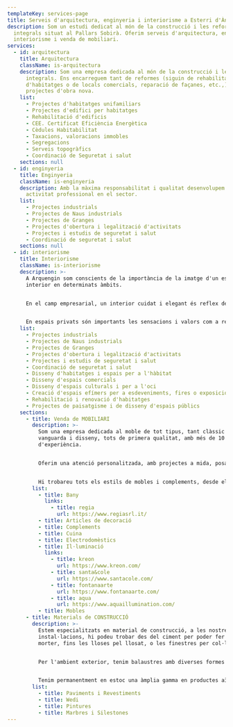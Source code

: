 ```yaml
---
templateKey: services-page
title: Serveis d'arquitectura, enginyeria i interiorisme a Esterri d'Àneu
description: Som un estudi dedicat al món de la construcció i les reformes
  integrals situat al Pallars Sobirà. Oferim serveis d'arquitectura, enginyeria,
  interiorisme i venda de mobiliari.
services:
  - id: arquitectura
    title: Arquitectura
    className: is-arquitectura
    description: Som una empresa dedicada al món de la construcció i les reformes
      integrals. Ens encarreguem tant de reformes (siguin de rehabilitació
      d'habitatges o de locals comercials, reparació de façanes, etc.,) com de
      projectes d'obra nova.
    list:
      - Projectes d'habitatges unifamiliars
      - Projectes d'edifici per habitatges
      - Rehabilitació d'edificis
      - CEE. Certificat Eficiència Energètica
      - Cèdules Habitabilitat
      - Taxacions, valoracions immobles
      - Segregacions
      - Serveis topogràfics
      - Coordinació de Seguretat i salut
    sections: null
  - id: enginyeria
    title: Enginyeria
    className: is-enginyeria
    description: Amb la màxima responsabilitat i qualitat desenvolupem la nostra
      activitat professional en el sector.
    list:
      - Projectes industrials
      - Projectes de Naus industrials
      - Projectes de Granges
      - Projectes d'obertura i legalització d'activitats
      - Projectes i estudis de seguretat i salut
      - Coordinació de seguretat i salut
    sections: null
  - id: interiorisme
    title: Interiorisme
    className: is-interiorisme
    description: >-
      A Arquengin som conscients de la importància de la imatge d'un espai
      interior en determinats àmbits.


      En el camp empresarial, un interior cuidat i elegant és reflex de la imatge corporativa i del nivell de competitivitat. A Arquengin us ajudem a reflectir aquesta idea de bon servei i d'eficàcia empresarial, construint els espais a la mesura dels vostres interessos.


      En espais privats són importants les sensacions i valors com a reflex del caràcter individual. La prioritat de l'espai vital, la comoditat, l'estatus, el sentit estètic com a mitjans de comunicació interpersonal, són atributs que ajudem a visualitzar mitjançant la nostra arquitectura d'interiors.
    list:
      - Projectes industrials
      - Projectes de Naus industrials
      - Projectes de Granges
      - Projectes d'obertura i legalització d'activitats
      - Projectes i estudis de seguretat i salut
      - Coordinació de seguretat i salut
      - Disseny d'habitatges i espais per a l'hàbitat
      - Disseny d'espais comercials
      - Disseny d'espais culturals i per a l'oci
      - Creació d'espais efímers per a esdeveniments, fires o exposicions
      - Rehabilitació i renovació d'habitatges
      - Projectes de paisatgisme i de disseny d'espais públics
    sections:
      - title: Venda de MOBILIARI
        description: >-
          Som una empresa dedicada al moble de tot tipus, tant clàssic com de
          vanguarda i disseny, tots de primera qualitat, amb més de 10 anys
          d'experiència. 


          Oferim una atenció personalitzada, amb projectes a mida, posant al vostre abast els dissenys més actuals, amb la millor relació de qualitat i preu. 


          Hi trobareu tots els estils de mobles i complements, desde el més clàssic fins al més modern i avantguardista. Al nostre local hi podreu gaudir dels diferents estils i ambients que disposem.
        list:
          - title: Bany
            links:
              - title: regia
                url: https://www.regiasrl.it/
          - title: Articles de decoració
          - title: Complements
          - title: Cuina
          - title: Electrodomèstics
          - title: Il·luminació
            links:
              - title: kreon
                url: https://www.kreon.com/
              - title: santa&cole
                url: https://www.santacole.com/
              - title: fontanaarte
                url: https://www.fontanaarte.com/
              - title: aqua
                url: https://www.aquaillumination.com/
          - title: Mobles
      - title: Materials de CONSTRUCCIÓ
        description: >-
          Estem especialitzats en material de construcció, a les nostres
          instal·lacions, hi podeu trobar des del ciment per poder fer el
          morter, fins les lloses pel llosat, o les finestres per col·locar-hi.


          Per l'ambient exterior, tenim balaustres amb diverses formes i dissenys.


          Tenim permanentment en estoc una àmplia gamma en productes aïllants per exteriors, teles asfàltiques, coles i altres productes necessaris, amb vistes a satisfer qualsevol tipus de necessitat per urgent que sigui.
        list:
          - title: Paviments i Revestiments
          - title: Wedi
          - title: Pintures
          - title: Marbres i Silestones
---
```

